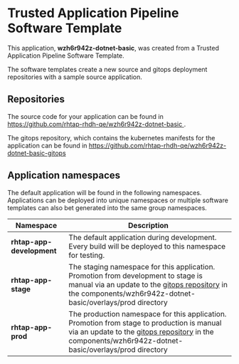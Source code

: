# Trusted Application Pipeline Software Template

This application, **wzh6r942z-dotnet-basic**, was created from a Trusted Application Pipeline Software Template.

The software templates create a new source and gitops deployment repositories with a sample source application. 

## Repositories

The source code for your application can be found in [https://github.com/rhtap-rhdh-qe/wzh6r942z-dotnet-basic ](https://github.com/rhtap-rhdh-qe/wzh6r942z-dotnet-basic ).
 
The gitops repository, which contains the kubernetes manifests for the application can be found in 
[https://github.com/rhtap-rhdh-qe/wzh6r942z-dotnet-basic-gitops ](https://github.com/rhtap-rhdh-qe/wzh6r942z-dotnet-basic-gitops ) 

## Application namespaces 

The default application will be found in the following namespaces. Applications can be deployed into unique namespaces or multiple software templates can also bet generated into the same group namespaces.  

|  Namespace   |  Description   |  
| -------- | -------- |   
| **rhtap-app-development** | The default application during development. Every build will be deployed to this namespace for testing. | 
| **rhtap-app-stage** | The staging namespace for this application. Promotion from development to stage is manual via an update to the [gitops repository](https://github.com/rhtap-rhdh-qe/wzh6r942z-dotnet-basic-gitops ) in the components/wzh6r942z-dotnet-basic/overlays/prod directory |  
| **rhtap-app-prod** | The production namespace for this application. Promotion from stage to production is manual via an update to the [gitops repository](https://github.com/rhtap-rhdh-qe/wzh6r942z-dotnet-basic-gitops ) in the components/wzh6r942z-dotnet-basic/overlays/prod directory | 